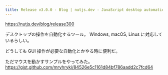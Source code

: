 ```yaml
---
title: Release v3.0.0 - Blog | nutjs.dev - JavaScript desktop automation
---
```


https://nutjs.dev/blog/release300

デスクトップの操作を自動化するツール。
Windows, macOS, Linus に対応しているらしい。

どうしても GUI 操作が必要な自動化とかやる時に便利だ。

ただマウスを動かすサンプルをやってみた。
https://gist.github.com/mryhryki/84526e5c1161d84bf786aadd2c7fcd64
